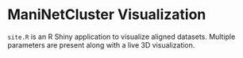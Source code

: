 # ManiNetCluster Visualization

`site.R` is an R Shiny application to visualize aligned datasets.  Multiple parameters are present along with a live 3D visualization.
